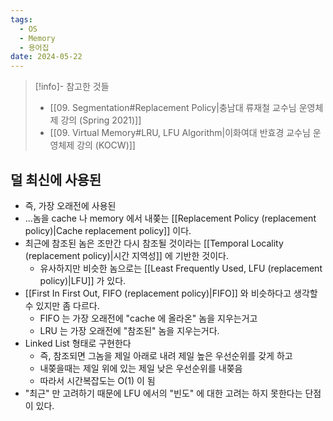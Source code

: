 ```yaml
---
tags:
  - OS
  - Memory
  - 용어집
date: 2024-05-22
---
```

> [!info]- 참고한 것들
> - [[09. Segmentation#Replacement Policy|충남대 류재철 교수님 운영체제 강의 (Spring 2021)]]
> - [[09. Virtual Memory#LRU, LFU Algorithm|이화여대 반효경 교수님 운영체제 강의 (KOCW)]]

## 덜 최신에 사용된

- 즉, 가장 오래전에 사용된
- ...놈을 cache 나 memory 에서 내쫒는 [[Replacement Policy (replacement policy)|Cache replacement policy]] 이다.
- 최근에 참조된 놈은 조만간 다시 참조될 것이라는 [[Temporal Locality (replacement policy)|시간 지역성]] 에 기반한 것이다.
	- 유사하지만 비슷한 놈으로는 [[Least Frequently Used, LFU (replacement policy)|LFU]] 가 있다.
- [[First In First Out, FIFO (replacement policy)|FIFO]] 와 비슷하다고 생각할 수 있지만 좀 다르다.
	- FIFO 는 가장 오래전에 "cache 에 올라온" 놈을 지우는거고
	- LRU 는 가장 오래전에 "참조된" 놈을 지우는거다.
- Linked List 형태로 구현한다
	- 즉, 참조되면 그놈을 제일 아래로 내려 제일 높은 우선순위를 갖게 하고
	- 내쫒을때는 제일 위에 있는 제일 낮은 우선순위를 내쫒음
	- 따라서 시간복잡도는 O(1) 이 됨
- "최근" 만 고려하기 때문에 LFU 에서의 "빈도" 에 대한 고려는 하지 못한다는 단점이 있다.